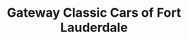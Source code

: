 ---
title: "Gateway Classic Cars of Fort Lauderdale"
url: /lake-worth-beach/gateway-classic-cars-of-fort-lauderdale/
shop: car
---